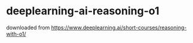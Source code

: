 # deeplearning-ai-reasoning-o1
downloaded from https://www.deeplearning.ai/short-courses/reasoning-with-o1/
